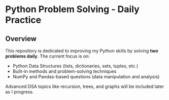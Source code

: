# Python Problem Solving - Daily Practice

## Overview

This repository is dedicated to improving my Python skills by solving **two problems daily**. The current focus is on:

- Python Data Structures (lists, dictionaries, sets, tuples, etc.)
- Built-in methods and problem-solving techniques
- NumPy and Pandas-based questions (data manipulation and analysis)

Advanced DSA topics like recursion, trees, and graphs will be included later as I progress.
